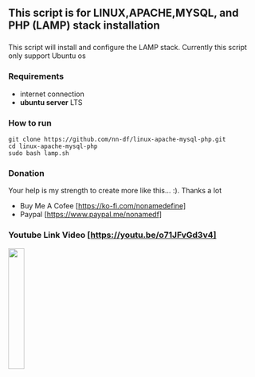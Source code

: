 ## This script is for LINUX,APACHE,MYSQL, and PHP (LAMP) stack installation

###
This script will install and configure the LAMP stack. Currently this script only support Ubuntu os

### Requirements
- internet connection
- **ubuntu server** LTS

### How to run
```
git clone https://github.com/nn-df/linux-apache-mysql-php.git
cd linux-apache-mysql-php
sudo bash lamp.sh
```

### Donation
Your help is my strength to create more like this... :). Thanks a lot
- Buy Me A Cofee [https://ko-fi.com/nonamedefine]
- Paypal [https://www.paypal.me/nonamedf]


### Youtube Link Video [https://youtu.be/o71JFvGd3v4]
[<img src="https://img.youtube.com/vi/o71JFvGd3v4/0.jpg" width="25%">](https://www.youtube.com/watch?v=o71JFvGd3v4)
